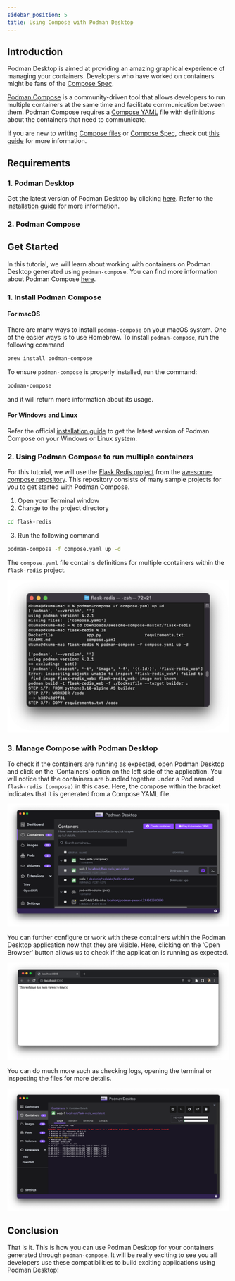 ```yaml
---
sidebar_position: 5
title: Using Compose with Podman Desktop
---
```


## Introduction

Podman Desktop is aimed at providing an amazing graphical experience of managing your containers. Developers who have worked on containers might be fans of the [Compose Spec](https://compose-spec.io/).

[Podman Compose](https://github.com/containers/podman-compose#readme) is a community-driven tool that allows developers to run multiple containers at the same time and facilitate communication between them. Podman Compose requires a [Compose YAML](https://compose-spec.io/) file with definitions about the containers that need to communicate.

If you are new to writing [Compose files](https://github.com/compose-spec/compose-spec/blob/master/spec.md#compose-file) or [Compose Spec](https://compose-spec.io/), check out [this guide](https://github.com/compose-spec/compose-spec/blob/master/spec.md) for more information. 

## Requirements

### 1. Podman Desktop
Get the latest version of Podman Desktop by clicking [here](/downloads). Refer to the [installation guide](/docs/installation) for more information.
### 2. Podman Compose

## Get Started

In this tutorial, we will learn about working with containers on Podman Desktop generated using `podman-compose`. You can find more information about Podman Compose [here](https://github.com/containers/podman-compose/blob/devel/README.md). 

### 1. Install Podman Compose
#### For macOS

There are many ways to install `podman-compose` on your macOS system. One of the easier ways is to use Homebrew. To install `podman-compose`, run the following command

```sh
brew install podman-compose
```

To ensure `podman-compose` is properly installed, run the command: 
```sh
podman-compose
``` 
and it will return more information about its usage.

#### For Windows and Linux

Refer the official [installation guide](https://github.com/containers/podman-compose#installation) to get the latest version of Podman Compose on your Windows or Linux system. 

### 2. Using Podman Compose to run multiple containers

For this tutorial, we will use the [Flask Redis project](https://github.com/docker/awesome-compose/tree/master/flask-redis) from the [awesome-compose repository](https://github.com/docker/awesome-compose). This repository consists of many sample projects for you to get started with Podman Compose. 
1. Open your Terminal window
2. Change to the project directory 
```sh
cd flask-redis
```
3. Run the following command 
```sh
podman-compose -f compose.yaml up -d
```
The `compose.yaml` file contains definitions for multiple containers within the `flask-redis` project.

![img1](img/compose_doc_image_1.png)

### 3. Manage Compose with Podman Desktop

To check if the containers are running as expected, open Podman Desktop and click on the ‘Containers’ option on the left side of the application. You will notice that the containers are bundled together under a Pod named `flask-redis (compose)` in this case. Here, the compose within the bracket indicates that it is generated from a Compose YAML file. 

![img2](img/compose_doc_image_2.png)

You can further configure or work with these containers within the Podman Desktop application now that they are visible. Here, clicking on the ‘Open Browser’ button allows us to check if the application is running as expected. 

![img3](img/compose_doc_image_3.png)

You can do much more such as checking logs, opening the terminal or inspecting the files for more details.

![img4](img/compose_doc_image_4.png)

## Conclusion

That is it. This is how you can use Podman Desktop for your containers generated through `podman-compose`. It will be really exciting to see you all developers use these compatibilities to build exciting applications using Podman Desktop!

